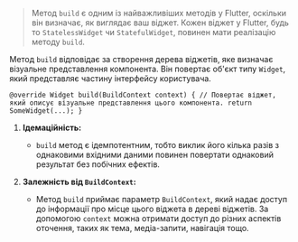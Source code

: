 >Метод `build` є одним із найважливіших методів у Flutter, оскільки він визначає, як виглядає ваш віджет. Кожен віджет у Flutter, будь то `StatelessWidget` чи `StatefulWidget`, повинен мати реалізацію методу `build`.

Метод `build` відповідає за створення дерева віджетів, яке визначає візуальне представлення компонента. Він повертає об'єкт типу `Widget`, який представляє частину інтерфейсу користувача.

```
@override Widget build(BuildContext context) { // Повертає віджет, який описує візуальне представлення цього компонента. return SomeWidget(...); }
```

1. **Ідемаційність:**
    - `build` метод є ідемпотентним, тобто виклик його кілька разів з однаковими вхідними даними повинен повертати однаковий результат без побічних ефектів.

1. **Залежність від `BuildContext`:**
    - Метод `build` приймає параметр `BuildContext`, який надає доступ до інформації про місце цього віджета в дереві віджетів. За допомогою `context` можна отримати доступ до різних аспектів оточення, таких як тема, медіа-запити, навігація тощо.

